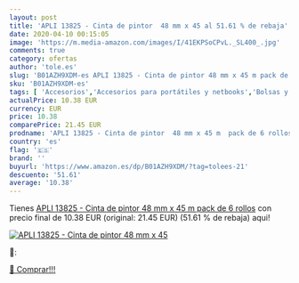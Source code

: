 ```yaml
---
layout: post
title: 'APLI 13825 - Cinta de pintor  48 mm x 45 al 51.61 % de rebaja'
date: 2020-04-10 00:15:05
image: 'https://m.media-amazon.com/images/I/41EKPSoCPvL._SL400_.jpg'
comments: true
category: ofertas
author: 'tole.es'
slug: 'B01AZH9XDM-es APLI 13825 - Cinta de pintor 48 mm x 45 m pack de 6 rollos'
sku: 'B01AZH9XDM-es'
tags: [ 'Accesorios','Accesorios para portátiles y netbooks','Bolsas y fundas para portátiles y netbooks','Bolígrafos, lápices y útiles de escritura','Equipaje','Informática','Mochilas','Mochilas para portátiles y netbooks','Mochilas tipo casual','Oficina y papelería','Rotuladores permanentes','Rotuladores y subrayadores','apli', ]
actualPrice: 10.38 EUR
currency: EUR
price: 10.38
comparePrice: 21.45 EUR
prodname: 'APLI 13825 - Cinta de pintor  48 mm x 45 m  pack de 6 rollos'
country: 'es'
flag: '🇪🇸'
brand: ''
buyurl: 'https://www.amazon.es/dp/B01AZH9XDM/?tag=tolees-21'
descuento: '51.61'
average: '10.38'
---
```


Tienes [APLI 13825 - Cinta de pintor  48 mm x 45 m  pack de 6 rollos](https://www.amazon.es/dp/B01AZH9XDM/?tag=tolees-21) con precio final de  10.38 EUR (original: 21.45 EUR) (51.61 %  de rebaja) aqui!

[![APLI 13825 - Cinta de pintor  48 mm x 45](https://m.media-amazon.com/images/I/41EKPSoCPvL._SL400_.jpg)](https://www.amazon.es/dp/B01AZH9XDM/?tag=tolees-21)

🔎:


[🛒 Comprar!!!](https://www.amazon.es/dp/B01AZH9XDM/?tag=tolees-21)
